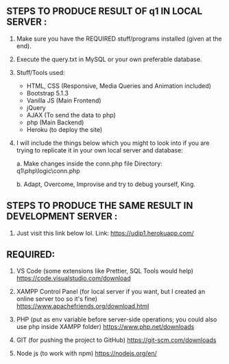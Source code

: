 ## STEPS TO PRODUCE RESULT OF q1 IN LOCAL SERVER :

1. Make sure you have the REQUIRED stuff/programs installed (given at the end).

2. Execute the query.txt in MySQL or your own preferable database.

3. Stuff/Tools used:

   - HTML, CSS (Responsive, Media Queries and Animation included)
   - Bootstrap 5.1.3
   - Vanilla JS (Main Frontend)
   - jQuery
   - AJAX (To send the data to php)
   - php (Main Backend)
   - Heroku (to deploy the site)

4. I will include the things below which you might to look into if you are trying to replicate it in your own local server and database:

   a. Make changes inside the conn.php file
   Directory: q1\php\logic\conn.php

   b. Adapt, Overcome, Improvise and try to debug yourself, King.

## STEPS TO PRODUCE THE SAME RESULT IN DEVELOPMENT SERVER :

1. Just visit this link below lol.
   Link: https://udip1.herokuapp.com/

## REQUIRED:

1. VS Code (some extensions like Prettier, SQL Tools would help)
   https://code.visualstudio.com/download

2. XAMPP Control Panel (for local server if you want, but I created an online server too so it's fine)
   https://www.apachefriends.org/download.html

3. PHP (put as env variable before server-side operations; you could also use php inside XAMPP folder)
   https://www.php.net/downloads

4. GIT (for pushing the project to GitHub)
   https://git-scm.com/downloads

5. Node js (to work with npm)
   https://nodejs.org/en/
